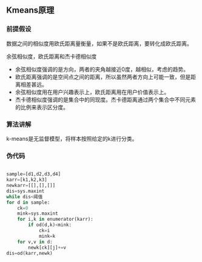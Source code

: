 ## Kmeans原理

### 前提假设
数据之间的相似度用欧氏距离量衡量，如果不是欧氏距离，要转化成欧氏距离。

余弦相似度，欧氏距离和杰卡德相似度
- 余弦相似度强调的是方向，两者的夹角越接近0度，越相似，考虑的趋势。
- 欧氏距离强调的是空间点之间的距离，所以虽然两者方向上可能一致，但是距离相差甚远。
- 余弦相似度用在用户兴趣表示上，欧氏距离用在用户价值表示上。
- 杰卡德相似度强调的是集合中的同现度。杰卡德距离通过两个集合中不同元素的比例来表示区分度。

### 算法讲解
k-means是无监督模型，将样本按照给定的k进行分类。
### 伪代码

``` python

sample=[d1,d2,d3,d4]
karr=[k1,k2,k3]
newkarr=[[],[],[]]
dis=sys.maxint
while dis<阈值
for d in sample:
    ck=0
    mink=sys.maxint
    for i,k in enumerator(karr):
        if od(d,k)<mink:
            ck=i
            mink=k
    for v,v in d:
        newk[ck][j]+=v
dis=od(karr,newk)




```
